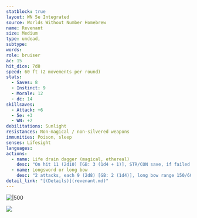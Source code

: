 ```yaml
---
statblock: true
layout: WN 5e Integrated
source: Worlds Without Number Homebrew
name: Revenant
size: Medium
type: undead,
subtype: 
words: 
role: bruiser
ac: 15
hit_dice: 7d8
speed: 60 ft (2 movements per round)
stats:
  - Saves: 8
  - Instinct: 9
  - Morale: 12
  - dc: 14
skillsaves:
  - Attack: +6
  - 5e: +3
  - WN: +2
debilitations: Sunlight
resistances: Non-magical / non-silvered weapons
immunities: Poison, sleep
senses: Lifesight
languages: 
actions:
  - name: Life drain dagger (magical, ethereal)
    desc: "On hit 11 (2d10) [GB: 3 (1d4 + 1)], STR/CON save, if failed: recovers revenant's hp and drains hp maximum until long rest. 1 pt."
  - name: Longsword or long bow
    desc: "2 attacks, each 9 (2d8) [GB: 2 (1d4)], long bow range 150/600 ft."
detail_link: "[(Details)](revenant.md)"
---
```


![|500](https://i.imgur.com/K8tCKbC.png)

![](https://i.imgur.com/2tWdlbB.png)
